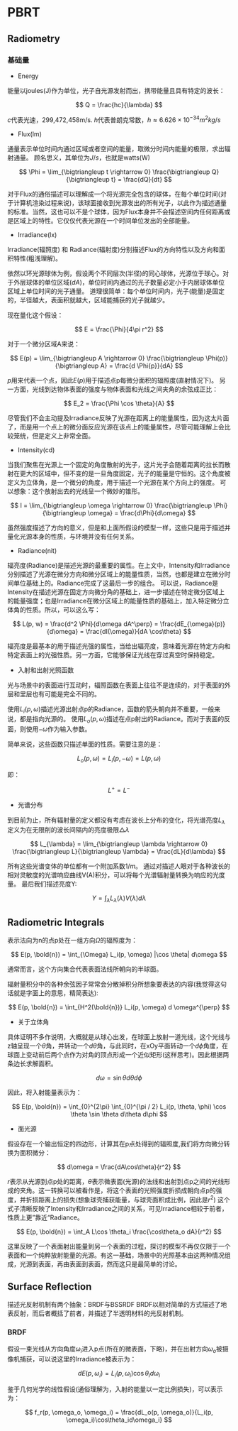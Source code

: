 # PBRT

## Radiometry

### 基础量

* Energy

能量以joules(J)作为单位，光子自光源发射而出，携带能量且具有特定的波长：

$$
Q = \frac{hc}{\lambda}
$$

$c$代表光速，299,472,458m/s.
$h$代表普朗克常数，$h \approx 6.626 \times 10^{-34}m^2kg/s$

* Flux(lm)

通量表示单位时间内通过区域或者空间的能量，取微分时间内能量的极限，求出辐射通量。
顾名思义，其单位为$J/s$，也就是watts(W)

$$
\Phi = \lim_{\bigtriangleup t \rightarrow 0} \frac{\bigtriangleup Q}{\bigtriangleup t} = \frac{dQ}{dt}
$$

对于Flux的通俗描述可以理解成一个将光源完全包含的球体，在每个单位时间(对于计算机渲染过程来说)，该球面接收到光源发出的所有光子，以此作为描述通量的标准。当然，这也可以不是个球体，因为Flux本身并不会描述空间内任何距离或是区域上的特性。它仅仅代表光源在一个时间单位发出的全部能量。

* Irradiance(lx)

Irradiance(辐照度) 和 Radiance(辐射度)分别描述Flux的方向特性以及方向和面积特性(粗浅理解)。

依然以环光源球体为例，假设两个不同层次(半径)的同心球体，光源位于球心。对于外层球体的单位区域($dA$)，单位时间内通过的光子数量必定小于内层球体单位区域上单位时间的光子通量。
道理很简单：每个单位时间内，光子(能量)是固定的，半径越大，表面积就越大，区域能捕获的光子就越少。

现在量化这个假设：

$$
E = \frac{\Phi}{4\pi r^2}
$$

对于一个微分区域A来说：

$$
E(p) = \lim_{\bigtriangleup A \rightarrow 0} \frac{\bigtriangleup \Phi(p)}{\bigtriangleup A} = \frac{d \Phi{p}}{dA}
$$

$p$用来代表一个点，因此$E(p)$用于描述点p每微分面积的辐照度(直射情况下)。
另一方面，光线到达物体表面的强度与物体表面和光线之间夹角的余弦成正比：

$$
E_2 = \frac{\Phi \cos \theta}{A}
$$

尽管我们不会主动提及Irradiance反映了光源在距离上的能量属性，因为这太片面了，而是用一个点上的微分面反应光源在该点上的能量属性，尽管可能理解上会比较笼统，但是定义上非常全面。

* Intensity(cd)

当我们聚焦在光源上一个固定的角度散射的光子，这片光子会随着距离的拉长而散射在更大的区域中，但不变的是一旦角度固定，光子的能量是守恒的。这个角度被定义为立体角，是一个微分的角度，用于描述一个光源在某个方向上的强度。
可以想象：这个放射出去的光线呈一个微妙的锥形。

$$
I = \lim_{\bigtriangleup \omega \rightarrow 0} \frac{\bigtriangleup \Phi}{\bigtriangleup \omega} = \frac{d\Phi}{d\omega}
$$

虽然强度描述了方向的意义，但是和上面所假设的模型一样，这些只是用于描述并量化光源本身的性质，与环境并没有任何关系。

* Radiance(nit)

辐亮度(Radiance)是描述光源的最重要的属性。在上文中，Intensity和Irradiance分别描述了光源在微分方向和微分区域上的能量性质，当然，也都是建立在微分时间单位基础上的。Radiance完成了这最后一步的组合。
可以说，Radiance是Intensity在描述光源在固定方向微分角的基础上，进一步描述在特定微分区域上的能量强度；也是Irradiance在微分区域上的能量性质的基础上，加入特定微分立体角的性质。所以，可以这么写：

$$
L(p, w) = \frac{d^2 \Phi}{d\omega dA^\perp} = \frac{dE_{\omega}(p)}{d\omega} = \frac{dI(\omega)}{dA \cos\theta}
$$

辐亮度是最基本的用于描述光强的属性，当给出辐亮度，意味着光源在特定方向和特定表面上的光强性质。另一方面，它能够保证光线在穿过真空时保持稳定。

* 入射和出射光照函数

光与场景中的表面进行互动时，辐照函数在表面上往往不是连续的，对于表面的外层和里层也有可能是完全不同的。

使用$L_i(p, \omega)$描述光源出射点p的Radiance，函数的箭头朝向并不重要，一般来说，都是指向光源的。
使用$L_o(p, \omega)$描述在点p射出的Radiance。而对于表面的反面，则使用$-\omega$作为输入参数。

简单来说，这些函数只描述单面的性质。需要注意的是：

$$
L_o(p, \omega) = L_i(p, -\omega) = L(p, \omega)
$$

即：

$$
L^+ = L^-
$$

* 光谱分布

到目前为止，所有辐射量的定义都没有考虑在波长上分布的变化，将光谱亮度$L_{\lambda}$定义为在无限削的波长间隔内的亮度极限$\bigtriangleup \lambda$

$$
L_{\lambda} = \lim_{\bigtriangleup \lambda \rightarrow 0} \frac{\bigtriangleup L}{\bigtriangleup \lambda} = \frac{dL}{d\lambda}
$$

所有这些光谱变体的单位都有一个附加系数$1/m$。
通过对描述人眼对于各种波长的相对灵敏度的光谱响应曲线V(A)积分，可以将每个光谱辐射量转换为响应的光度量。
最后我们描述亮度Y:

$$
Y = \int_{\lambda} L_{\lambda}(\lambda)V(\lambda) d\lambda
$$

## Radiometric Integrals

表示法向为n的点p处在一组方向$\Omega$的辐照度为：

$$
E(p, \bold{n}) = \int_{\Omega} L_i(p, \omega) |\cos \theta| d\omega
$$

通常而言，这个方向集合代表表面法线所朝向的半球面。

辐射量积分中的各种余弦因子常常会分散掉积分所想象要表达的内容(我觉得这句话就是字面上的意思，精简表达):

$$
E(p, \bold{n}) = \int_{H^2(\bold{n})} L_i(p, \omega) d \omega^{\perp}
$$

* 关于立体角

具体证明不多作说明，大概就是从球心出发，在球面上放射一道光线，这个光线与z轴呈现一个$\theta$角，并转动一个$d\theta$角，与此同时，在xOy平面转动一个$d\phi$角度，在球面上变动前后两个点作为对角的顶点形成一个近似矩形(这样思考)。因此根据两条边长求解面积。

$$
d\omega = \sin \theta d\theta d\phi
$$

因此，将入射能量表示为：

$$
E(p, \bold{n}) = \int_{0}^{2\pi} \int_{0}^{\pi / 2} L_i(p, \theta, \phi) \cos \theta \sin \theta d\theta d\phi
$$

* 面光源

假设存在一个输出恒定的四边形，计算其在p点处得到的辐照度,我们将方向微分转换为面积微分：

$$
d\omega = \frac{dA\cos\theta}{r^2}
$$

$r$表示从光源到点p处的距离，$\theta$表示微表面(光源)的法线和出射到点p之间的光线形成的夹角。这一转换可以被看作是，将这个表面的光照强度折损成朝向点p的强度，并折损距离上的损失(想象球壳捕获能量，与球壳面积成比例，因此是$r^2$)
这个式子清晰反映了Intensity和Irradiance之间的关系，可见Irradiance相较于前者，性质上更”靠近“Radiance。

$$
E(p, \bold{n}) = \int_A L\cos \theta_i \frac{\cos\theta_o dA}{r^2}
$$

这里反映了一个表面射出能量到另一个表面的过程，探讨的模型不再仅仅限于一个表面和一个纯粹放射能量的光源。有这一基础，场景中的光照基本由这两种情况组成，光源到表面，再由表面到表面，然而这只是最简单的讨论。

## Surface Reflection

描述光反射机制有两个抽象：BRDF与BSSRDF
BRDF以相对简单的方式描述了地表反射，而后者概括了前者，并描述了半透明材料的光反射机制。

### BRDF

假设一束光线从方向角度$\omega_i$进入p点(所在的微表面，下略)，并在出射方向$\omega_o$被摄像机捕获，可以说这里的Irradiance被表示为：

$$
dE(p, \omega_i) = L_i(p, \omega_i) \cos \theta_i d\omega_i
$$

鉴于几何光学的线性假设(通俗理解为，入射的能量以一定比例损失)，可以表示为：

$$
f_r(p, \omega_o, \omega_i) = \frac{dL_o(p, \omega_o)}{L_i(p, \omega_i)\cos\theta_id\omega_i}
$$